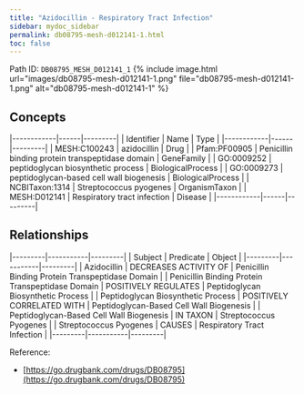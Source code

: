 ```yaml
---
title: "Azidocillin - Respiratory Tract Infection"
sidebar: mydoc_sidebar
permalink: db08795-mesh-d012141-1.html
toc: false 
---
```



Path ID: `DB08795_MESH_D012141_1`
{% include image.html url="images/db08795-mesh-d012141-1.png" file="db08795-mesh-d012141-1.png" alt="db08795-mesh-d012141-1" %}

## Concepts

|------------|------|---------|
| Identifier | Name | Type    |
|------------|------|---------|
| MESH:C100243 | azidocillin | Drug |
| Pfam:PF00905 | Penicillin binding protein transpeptidase domain | GeneFamily |
| GO:0009252 | peptidoglycan biosynthetic process | BiologicalProcess |
| GO:0009273 | peptidoglycan-based cell wall biogenesis | BiologicalProcess |
| NCBITaxon:1314 | Streptococcus pyogenes | OrganismTaxon |
| MESH:D012141 | Respiratory tract infection | Disease |
|------------|------|---------|

## Relationships

|---------|-----------|---------|
| Subject | Predicate | Object  |
|---------|-----------|---------|
| Azidocillin | DECREASES ACTIVITY OF | Penicillin Binding Protein Transpeptidase Domain |
| Penicillin Binding Protein Transpeptidase Domain | POSITIVELY REGULATES | Peptidoglycan Biosynthetic Process |
| Peptidoglycan Biosynthetic Process | POSITIVELY CORRELATED WITH | Peptidoglycan-Based Cell Wall Biogenesis |
| Peptidoglycan-Based Cell Wall Biogenesis | IN TAXON | Streptococcus Pyogenes |
| Streptococcus Pyogenes | CAUSES | Respiratory Tract Infection |
|---------|-----------|---------|

Reference: 
  - [https://go.drugbank.com/drugs/DB08795](https://go.drugbank.com/drugs/DB08795)
